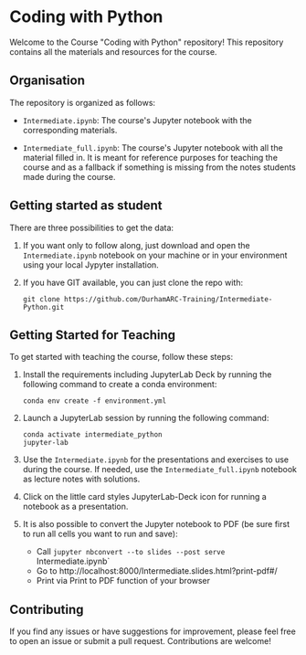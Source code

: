 # Coding with Python

Welcome to the Course "Coding with Python" repository! This repository contains all the materials and resources for the course.

## Organisation

The repository is organized as follows:

- `Intermediate.ipynb`: The course's Jupyter notebook with the corresponding materials.

- `Intermediate_full.ipynb`: The course's Jupyter notebook with all the material filled in. It is meant for reference purposes for teaching the course and as a fallback if something is missing from the notes students made during the course.

## Getting started as student

There are three possibilities to get the data:

1. If you want only to follow along, just download and open the `Intermediate.ipynb` notebook on your machine or in your environment using your local Jypyter installation.

2. If you have GIT available, you can just clone the repo with:

   `git clone https://github.com/DurhamARC-Training/Intermediate-Python.git`

## Getting Started for Teaching

To get started with teaching the course, follow these steps:

1. Install the requirements including JupyterLab Deck by running the following command to create a conda environment:

    ```
    conda env create -f environment.yml
    ```

2. Launch a JupyterLab session by running the following command:

    ```
    conda activate intermediate_python
    jupyter-lab
    ```

3. Use the `Intermediate.ipynb` for the presentations and exercises to use during the course. If needed, use the `Intermediate_full.ipynb` notebook as lecture notes with solutions.

4. Click on the little card styles JupyterLab-Deck icon for running a notebook as a presentation.

5. It is also possible to convert the Jupyter notebook to PDF (be sure first to run all cells you want to run and save):

    * Call `jupyter nbconvert --to slides --post serve `Intermediate.ipynb`
    * Go to http://localhost:8000/Intermediate.slides.html?print-pdf#/
    * Print via Print to PDF function of your browser

## Contributing

If you find any issues or have suggestions for improvement, please feel free to open an issue or submit a pull request. Contributions are welcome!